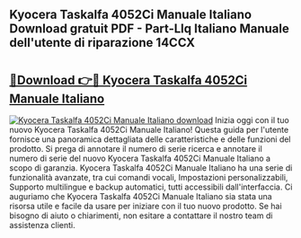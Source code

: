 ## Kyocera Taskalfa 4052Ci Manuale Italiano Download gratuit PDF - Part-Llq Italiano Manuale dell'utente di riparazione 14CCX

# <h2><a href="http://dfgeg10.blite.top/?on=Kyocera+Taskalfa+4052Ci+Manuale+Italiano">🔗Download 👉🔴 Kyocera Taskalfa 4052Ci Manuale Italiano</a></h2>

[![Kyocera Taskalfa 4052Ci Manuale Italiano download](https://i.imgur.com/lujVjoI.png)](http://dfgeg10.blite.top/?on=Kyocera+Taskalfa+4052Ci+Manuale+Italiano)
Inizia oggi con il tuo nuovo Kyocera Taskalfa 4052Ci Manuale Italiano! Questa guida per l'utente fornisce una panoramica dettagliata delle caratteristiche e delle funzioni del prodotto. Si prega di annotare il numero di serie ricerca e annotare il numero di serie del nuovo Kyocera Taskalfa 4052Ci Manuale Italiano a scopo di garanzia. Kyocera Taskalfa 4052Ci Manuale Italiano ha una serie di funzionalità avanzate, tra cui comandi vocali, Impostazioni personalizzabili, Supporto multilingue e backup automatici, tutti accessibili dall'interfaccia. Ci auguriamo che Kyocera Taskalfa 4052Ci Manuale Italiano sia stata una risorsa utile e facile da usare per iniziare con il tuo nuovo prodotto. Se hai bisogno di aiuto o chiarimenti, non esitare a contattare il nostro team di assistenza clienti.
